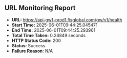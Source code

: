 ## URL Monitoring Report

- **URL:** https://api-gw1-prod1.fisglobal.com/gw/v1/health
- **Start Time:** 2025-06-01T09:44:25.045471
- **End Time:** 2025-06-01T09:44:25.293961
- **Total Time Taken:** 0.24849 seconds
- **HTTP Status Code:** 200
- **Status:** Success
- **Failure Reason:** N/A
